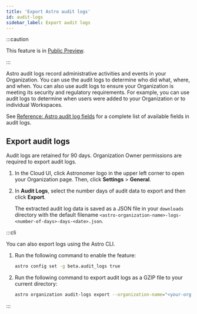 ```yaml
---
title: 'Export Astro audit logs'
id: audit-logs
sidebar_label: Export audit logs
---
```


:::caution

This feature is in [Public Preview](https://docs.astronomer.io/astro/feature-previews).

:::

Astro audit logs record administrative activities and events in your Organization. You can use the audit logs to determine who did what, where, and when. You can also use audit logs to ensure your Organization is meeting its security and regulatory requirements. For example, you can use audit logs to determine when users were added to your Organization or to individual Workspaces.

See [Reference: Astro audit log fields](audit-logs-reference.md) for a complete list of available fields in audit logs.

## Export audit logs

Audit logs are retained for 90 days. Organization Owner permissions are required to export audit logs. 

1. In the Cloud UI, click Astronomer logo in the upper left corner to open your Organization page. Then, click **Settings** > **General**.

2. In **Audit Logs**, select the number days of audit data to export and then click **Export**.

    The extracted audit log data is saved as a JSON file in your `downloads` directory with the default filename `<astro-organization-name>-logs-<number-of-days>-days-<date>.json`.

:::cli

You can also export logs using the Astro CLI.

1. Run the following command to enable the feature:

    ```sh
    astro config set -g beta.audit_logs true
    ```

2. Run the following command to export audit logs as a GZIP file to your current directory:

    ```sh
    astro organization audit-logs export --organization-name="<your-organization-name>"
    ```

:::
